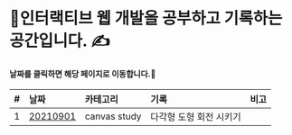 # 🎇인터랙티브 웹 개발을 공부하고 기록하는 공간입니다. ✍

#### 날짜를 클릭하면 해당 페이지로 이동합니다.🚗

| #   | 날짜                                                                              | 카테고리     | 기록                                                    | 비고 |
| :-- | :-------------------------------------------------------------------------------- | :----------- | :------------------------------------------------------ | :--- |
| 1   | [20210901](polygon/index.html)                                          | canvas study | 다각형 도형 회전 시키기                           |      |
